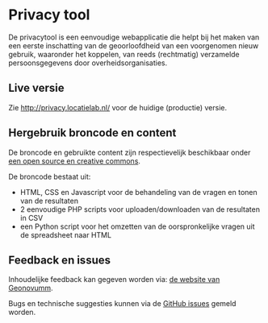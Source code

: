 # Privacy tool
De privacytool is een eenvoudige webapplicatie die helpt bij het maken van een eerste inschatting van de geoorloofdheid van een voorgenomen nieuw gebruik, waaronder het koppelen, van reeds (rechtmatig) verzamelde persoonsgegevens door overheidsorganisaties.

## Live versie
Zie http://privacy.locatielab.nl/ voor de huidige (productie) versie.

## Hergebruik broncode en content
De broncode en gebruikte content zijn respectievelijk beschikbaar onder [een open source en creative commons](LICENSE.md).

De broncode bestaat uit:
* HTML, CSS en Javascript voor de behandeling van de vragen en tonen van de resultaten
* 2 eenvoudige PHP scripts voor uploaden/downloaden van de resultaten in CSV
* een Python script voor het omzetten van de oorspronkelijke vragen uit de spreadsheet naar HTML

## Feedback en issues
Inhoudelijke feedback kan gegeven worden via: [de website van Geonovumm](http://www.geonovum.nl/feedback-privacytool).

Bugs en technische suggesties kunnen via de [GitHub issues](https://github.com/Geonovum/privacytool/issues) gemeld worden.
